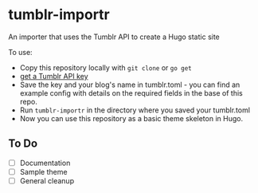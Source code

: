 # tumblr-importr
An importer that uses the Tumblr API to create a Hugo static site

To use:

* Copy this repository locally with `git clone` or `go get`
* [get a Tumblr API key](http://www.tumblr.com/oauth/apps)
* Save the key and your blog's name in tumblr.toml - you can find an example config with details on the required fields in the base of this repo.
* Run `tumblr-importr` in the directory where you saved your tumblr.toml
* Now you can use this repository as a basic theme skeleton in Hugo.

## To Do
- [ ] Documentation
- [ ] Sample theme
- [ ] General cleanup
